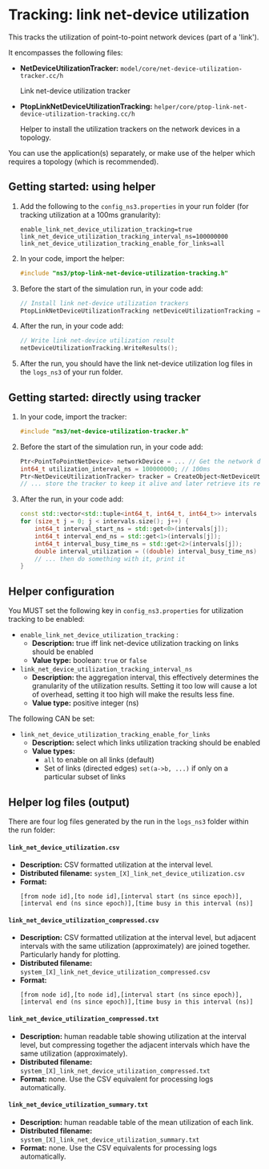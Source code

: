 # Tracking: link net-device utilization

This tracks the utilization of point-to-point network devices (part of a 'link').

It encompasses the following files:

* **NetDeviceUtilizationTracker:** `model/core/net-device-utilization-tracker.cc/h`
  
  Link net-device utilization tracker
  
* **PtopLinkNetDeviceUtilizationTracking:**  `helper/core/ptop-link-net-device-utilization-tracking.cc/h`
  
  Helper to install the utilization trackers on the network devices in a topology.

You can use the application(s) separately, or make use of the helper 
which requires a topology (which is recommended).


## Getting started: using helper

1. Add the following to the `config_ns3.properties` in your run folder
   (for tracking utilization at a 100ms granularity):

   ```
   enable_link_net_device_utilization_tracking=true
   link_net_device_utilization_tracking_interval_ns=100000000
   link_net_device_utilization_tracking_enable_for_links=all
   ```

2. In your code, import the helper:

   ```c++
   #include "ns3/ptop-link-net-device-utilization-tracking.h"
   ```
   
3. Before the start of the simulation run, in your code add:

   ```c++
   // Install link net-device utilization trackers
   PtopLinkNetDeviceUtilizationTracking netDeviceUtilizationTracking = PtopLinkNetDeviceUtilizationTracking(basicSimulation, topology);
   ```

4. After the run, in your code add:

   ```c++
   // Write link net-device utilization result
   netDeviceUtilizationTracking.WriteResults();
   ```
   
5. After the run, you should have the link net-device utilization log files in the `logs_ns3` of your run folder.


## Getting started: directly using tracker

1. In your code, import the tracker:

   ```c++
   #include "ns3/net-device-utilization-tracker.h"
   ```
   
2. Before the start of the simulation run, in your code add:

   ```c++
   Ptr<PointToPointNetDevice> networkDevice = ... // Get the network device from somewhere
   int64_t utilization_interval_ns = 100000000; // 100ms
   Ptr<NetDeviceUtilizationTracker> tracker = CreateObject<NetDeviceUtilizationTracker>(networkDevice, utilization_interval_ns);
   // ... store the tracker to keep it alive and later retrieve its results
   ```

3. After the run, in your code add:

   ```c++
   const std::vector<std::tuple<int64_t, int64_t, int64_t>> intervals = tracker->FinalizeUtilization();
   for (size_t j = 0; j < intervals.size(); j++) {
       int64_t interval_start_ns = std::get<0>(intervals[j]);
       int64_t interval_end_ns = std::get<1>(intervals[j]);
       int64_t interval_busy_time_ns = std::get<2>(intervals[j]);
       double interval_utilization = ((double) interval_busy_time_ns) / (double) (interval_end_ns - interval_start_ns);
       // ... then do something with it, print it
   }
   ```


## Helper configuration

You MUST set the following key in `config_ns3.properties` for utilization tracking to be enabled:

* `enable_link_net_device_utilization_tracking` :
  - **Description:** true iff link net-device utilization tracking on links should be enabled 
  - **Value type:** boolean: `true` or `false`
* `link_net_device_utilization_tracking_interval_ns`
  - **Description:** the aggregation interval, this effectively determines 
  the granularity of the utilization results. Setting it too low will cause a lot of
  overhead, setting it too high will make the results less fine.
  - **Value type:** positive integer (ns)

The following CAN be set:

* `link_net_device_utilization_tracking_enable_for_links`
  - **Description:** select which links utilization tracking should be enabled
  - **Value types:**
    - `all` to enable on all links (default)
    - Set of links (directed edges) `set(a->b, ...)` if only on a particular subset of links


## Helper log files (output)

There are four log files generated by the run in the `logs_ns3` folder within the run folder:

#### `link_net_device_utilization.csv`

- **Description:** CSV formatted utilization at the interval level.  
- **Distributed filename:** `system_[X]_link_net_device_utilization.csv`
- **Format:** 
  ```
  [from node id],[to node id],[interval start (ns since epoch)],[interval end (ns since epoch)],[time busy in this interval (ns)]
  ```

#### `link_net_device_utilization_compressed.csv`

- **Description:** CSV formatted utilization at the interval level, but adjacent intervals with the same 
  utilization (approximately) are joined together. Particularly handy for plotting. 
- **Distributed filename:** `system_[X]_link_net_device_utilization_compressed.csv`
- **Format:** 
  ```
  [from node id],[to node id],[interval start (ns since epoch)],[interval end (ns since epoch)],[time busy in this interval (ns)]
  ```

#### `link_net_device_utilization_compressed.txt`

- **Description:** human readable table showing utilization at the interval level, 
  but compressing together the adjacent intervals which have the same utilization (approximately).
- **Distributed filename:** `system_[X]_link_net_device_utilization_compressed.txt`
- **Format:** none. Use the CSV equivalent for processing logs automatically.

#### `link_net_device_utilization_summary.txt`

- **Description:** human readable table of the mean utilization of each link.
- **Distributed filename:** `system_[X]_link_net_device_utilization_summary.txt`
- **Format:** none. Use the CSV equivalents for processing logs automatically.

